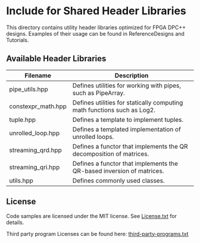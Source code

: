 # Include for Shared Header Libraries
This directory contains utility header libraries optimized for FPGA DPC++ designs. Examples of their usage can be found in ReferenceDesigns and Tutorials.

## Available Header Libraries
| Filename       | Description
---              |---
| pipe_utils.hpp | Defines utilities for working with pipes, such as PipeArray.
| constexpr_math.hpp | Defines utilities for statically computing math functions such as Log2.
| tuple.hpp | Defines a template to implement tuples.
| unrolled_loop.hpp | Defines a templated implementation of unrolled loops.
| streaming_qrd.hpp | Defines a functor that implements the QR decomposition of matrices.
| streaming_qri.hpp | Defines a functor that implements the QR-based inversion of matrices.
| utils.hpp | Defines commonly used classes.

## License  
Code samples are licensed under the MIT license. See
[License.txt](https://github.com/oneapi-src/oneAPI-samples/blob/master/License.txt) for details.

Third party program Licenses can be found here: [third-party-programs.txt](https://github.com/oneapi-src/oneAPI-samples/blob/master/third-party-programs.txt)

